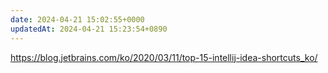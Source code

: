 ```yaml
---
date: 2024-04-21 15:02:55+0000
updatedAt: 2024-04-21 15:23:54+0890
---
```

https://blog.jetbrains.com/ko/2020/03/11/top-15-intellij-idea-shortcuts_ko/